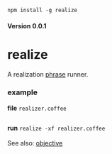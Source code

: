 `npm install -g realize`

#### Version 0.0.1

realize
=======

A realization [phrase](https://github.com/nomilous/phrase) runner.<br />

### example

**file** `realizer.coffee`

```bash

```

**run** `realize -xf realizer.coffee` <br />
<br />
See also: [objective](https://github.com/nomilous/objective)

